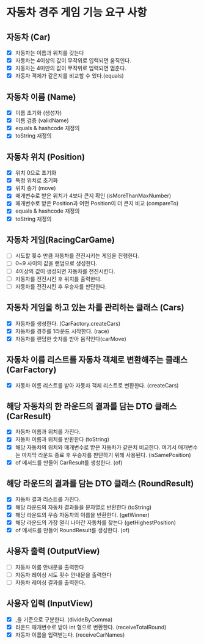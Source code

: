 # 자동차 경주 게임 기능 요구 사항
## 자동차 (Car)
- [x] 자동차는 이름과 위치를 갖는다
- [x] 자동차는 4이상의 값이 무작위로 입력되면 움직인다.
- [x] 자동차는 4미만의 값이 무작위로 입력되면 멈춘다.
- [x] 자동차 객체가 같은지를 비교할 수 있다.(equals)
## 자동차 이름 (Name)
- [x] 이름 초기화 (생성자)
- [x] 이름 검증 (validName)
- [x] equals & hashcode 재정의
- [x] toString 재정의
## 자동차 위치 (Position)
- [x] 위치 0으로 초기화
- [x] 특정 위치로 초기화
- [x] 위치 증가 (move)
- [x] 매개변수로 받은 위치가 4보다 큰지 확인 (isMoreThanMaxNumber)
- [x] 매개변수로 받은 Position과 어떤 Position이 더 큰지 비교 (compareTo)
- [x] equals & hashcode 재정의 
- [x] toString 재정의
## 자동차 게임(RacingCarGame)
- [ ] 시도할 횟수 만큼 자동차를 전진시키는 게임을 진행한다.
- [ ] 0~9 사이의 값을 랜덤으로 생성한다.
- [ ] 4이상의 값이 생성되면 자동차를 전진시킨다.
- [ ] 자동차를 전진시킨 후 위치를 출력한다.
- [ ] 자동차를 전진시킨 후 우승자를 판단한다.
## 자동차 게임을 하고 있는 차를 관리하는 클래스 (Cars)
- [x] 자동차를 생성한다. (CarFactory.createCars)
- [x] 자동차를 경주를 1라운드 시작한다. (race)
- [x] 자동차를 랜덤한 숫자를 받아 움직인다(carMove)
## 자동차 이름 리스트를 자동차 객체로 변환해주는 클래스(CarFactory)
- [x] 자동차 이름 리스트를 받아 자동차 객체 리스트로 변환한다. (createCars)
## 해당 자동차의 한 라운드의 결과를 담는 DTO 클래스 (CarResult)
- [x] 자동차 이름과 위치를 가진다.
- [x] 자동차 이름과 위치를 반환한다 (toString)
- [x] 해당 자동차의 위치와 매개변수로 받은 자동차가 같은치 비교한다. 여기서 매개변수는 마지막 라운드 종료 후 우승자를 판단하기 위해 사용된다. (isSamePosition)
- [x] of 메서드를 만들어 CarResult를 생성한다. (of)
## 해당 라운드의 결과를 담는 DTO 클래스 (RoundResult)
- [x] 자동차 결과 리스트를 가진다.
- [x] 해당 라운드의 자동차 결과들을 문자열로 반환한다 (toString)
- [x] 해당 라운드의 우승 자동차의 이름을 반환한다. (getWinner)
- [x] 해당 라운드의 가장 멀리 나아간 자동차를 찾는다 (getHighestPosition)
- [x] of 메서드를 만들어 RoundResult를 생성한다. (of)
## 사용자 출력 (OutputView)
- [ ] 자동차 이름 안내문을 출력한다
- [ ] 자동차 레이싱 시도 횟수 안내문을 출력한다
- [ ] 자동차 레이싱 결과를 출력한다.
## 사용자 입력 (InputView)
- [x] ,을 기준으로 구분한다. (divideByComma)
- [x] 라운드 매개변수로 받아 int 형으로 변환한다. (receiveTotalRound)
- [x] 자동차 이름을 입력받는다. (receiveCarNames)
